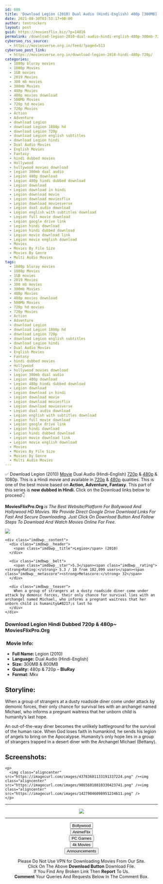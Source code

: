 ```yaml
---
id: 686
title: 'Download Legion (2010) Dual Audio (Hindi-English) 480p [300MB] || 720p [800MB]'
date: 2021-08-30T03:53:17+00:00
author: tentrockers
layout: post
guid: https://moviesflix.biz/?p=14816
permalink: /download-legion-2010-dual-audio-hindi-english-480p-300mb-720p-800mb/
cyberseo_rss_source:
  - https://moviesverse.org.in/feed/?paged=513
cyberseo_post_link:
  - https://moviesverse.org.in/download-legion-2010-hindi-480p-720p/
categories:
  - 1080p bluray movies
  - 1080p Movies
  - 1GB movies
  - 2019 Movies
  - 300 mb movies
  - 300mb Movies
  - 480p Movies
  - 480p movies download
  - 500Mb Movies
  - 720p hd movies
  - 720p Movies
  - Action
  - Adventure
  - download Legion
  - download Legion 1080p hd
  - download Legion 720p
  - download Legion english subtitles
  - download Legion hindi
  - Dual Audio Movies
  - English Movies
  - Fantasy
  - hindi dubbed movies
  - Hollywood
  - hollywood movies download
  - Legion 300mb dual audio
  - Legion 480p download
  - Legion 480p hindi dubbed download
  - Legion download
  - Legion download in hindi
  - Legion download movie
  - Legion download moviesflix
  - Legion download moviesverse
  - Legion dual audio download
  - Legion english with subtitles download
  - Legion full movie download
  - Legion google drive link
  - Legion hindi download
  - Legion hindi dubbed download
  - Legion movie download link
  - Legion movie english download
  - Movies
  - Movies By File Size
  - Movies By Genre
  - Multi Audio Movies
tags:
  - 1080p bluray movies
  - 1080p Movies
  - 1GB movies
  - 2019 Movies
  - 300 mb movies
  - 300mb Movies
  - 480p Movies
  - 480p movies download
  - 500Mb Movies
  - 720p hd movies
  - 720p Movies
  - Action
  - Adventure
  - download Legion
  - download Legion 1080p hd
  - download Legion 720p
  - download Legion english subtitles
  - download Legion hindi
  - Dual Audio Movies
  - English Movies
  - Fantasy
  - hindi dubbed movies
  - Hollywood
  - hollywood movies download
  - Legion 300mb dual audio
  - Legion 480p download
  - Legion 480p hindi dubbed download
  - Legion download
  - Legion download in hindi
  - Legion download movie
  - Legion download moviesflix
  - Legion download moviesverse
  - Legion dual audio download
  - Legion english with subtitles download
  - Legion full movie download
  - Legion google drive link
  - Legion hindi download
  - Legion hindi dubbed download
  - Legion movie download link
  - Legion movie english download
  - Movies
  - Movies By File Size
  - Movies By Genre
  - Multi Audio Movies
---
```

<div class="thecontent clearfix">
  <p>
    ✅ Download Legion (2010) <a href="https://moviesverse.org.in/category/movies/" data-wpel-link="internal">Movie</a> Dual Audio (Hindi-English) <a href="https://moviesverse.org.in/720p-movies/" data-wpel-link="internal">720p</a>&nbsp;&&nbsp;<a href="https://moviesverse.org.in/480p-movies/" data-wpel-link="internal">480p</a> & 1080p. This is a Hindi movie and available in <a href="https://moviesverse.org.in/720p-movies/" data-wpel-link="internal">720p</a>&nbsp;&&nbsp;<a href="https://moviesverse.org.in/480p-movies/" data-wpel-link="internal">480p</a> qualities. This is one of the best movie based on <strong>Action, Adventure, Fantasy</strong>. This part of this series is <strong>now dubbed in <span>Hindi.&nbsp;</span></strong><span>Click on the Download links below to proceed👇</span>
  </p>
  
  <p>
    <strong><span>MoviesFlixPro.Org&nbsp;</span></strong><em>is The Best Website/Platform For Bollywood And Hollywood HD Movies. We Provide Direct Google Drive Download Links For Fast And Secure Downloading. Just Click On Download Button And Follow Steps To&nbsp;Download And Watch Movies Online For Free.</em>
  </p>
  
  <div class="imdbwp imdbwp--movie dark">
    <div class="imdbwp__thumb">
      <a class="imdbwp__link" target="_blank" title="Legion" href="https://www.imdb.com/title/tt1038686/" rel="nofollow external noopener noreferrer" data-wpel-link="external"><img class="imdbwp__img" src="https://m.media-amazon.com/images/M/MV5BMTMzNDg4NjYxOV5BMl5BanBnXkFtZTcwODQyNDg3Mg@@._V1_SX300.jpg" /></a>
    </div>
    
    <div class="imdbwp__content">
      <div class="imdbwp__header">
        <span class="imdbwp__title">Legion</span> (2010)
      </div>
      
      <div class="imdbwp__belt">
        <span class="imdbwp__star">5.3</span><span class="imdbwp__rating"><strong>Rating:</strong> 5.3 / 10 from 102,099 users</span><span class="imdbwp__metascore"><strong>Metascore:</strong> 32</span>
      </div>
      
      <div class="imdbwp__teaser">
        When a group of strangers at a dusty roadside diner come under attack by demonic forces, their only chance for survival lies with an archangel named Michael, who informs a pregnant waitress that her unborn child is humanity&#8217;s last ho
      </div>
    </div>
  </div>
  
  <h3>
    <span>Download Legion Hindi Dubbed 720p & 480p~ MoviesFlixPro.Org</span>
  </h3>
  
  <h3>
    <span>&nbsp;Movie Info:&nbsp;</span>
  </h3>
  
  <ul>
    <li>
      <strong>Full Name: </strong>Legion (2010)
    </li>
    <li>
      <strong>Language:</strong> Dual Audio (Hindi-English)
    </li>
    <li>
      <strong>Size:</strong> 300MB & 800MB
    </li>
    <li>
      <strong>Quality:</strong> 480p & 720p – <span><strong>BluRay</strong></span>
    </li>
    <li>
      <strong>Format:</strong>&nbsp;Mkv
    </li>
  </ul>
  
  <h2>
    <span>Storyline:</span>
  </h2>
  
  <p>
    When a group of strangers at a dusty roadside diner come under attack by demonic forces, their only chance for survival lies with an archangel named Michael, who informs a pregnant waitress that her unborn child is humanity’s last hope.
  </p>
  
  <div>
    An out-of-the-way diner becomes the unlikely battleground for the survival of the human race. When God loses faith in humankind, he sends his legion of angels to bring on the Apocalypse. Humanity’s only hope lies in a group of strangers trapped in a desert diner with the Archangel Michael (Bettany).
  </div>
  
  <div class="summary_text">
    <h2>
      <span>Screenshots:</span>
    </h2>
    
    <p>
      <img class="aligncenter" src="https://imagecurl.com/images/43783601133191337224.png" /><img class="aligncenter" src="https://imagecurl.com/images/98656818810330423741.png" /><img class="aligncenter" src="https://imagecurl.com/images/14279846098951234611.png" />
    </p>
  </div>
</div>

<center>
  </p> 
  
  <hr />
  
  <p>
    <a href="http://gdrivepro.xyz/join.php" data-wpel-link="external" target="_blank" rel="nofollow external noopener noreferrer"><img src="https://i.imgur.com/FhMdWdW.png" /></a>
  </p>
  
  <hr />
  
  <p>
    <a href="https://dogemovies.xyz" target="_blank" data-wpel-link="external" rel="nofollow external noopener noreferrer"><button class="button button5">Bollywood</button></a><br /> <a href="https://animeflix.in" target="_blank" data-wpel-link="external" rel="nofollow external noopener noreferrer"><button class="button button5">AnimeFlix</button></a><br /> <a href="https://gamesflix.net/" target="_blank" data-wpel-link="external" rel="nofollow external noopener noreferrer"><button class="button button5">PC Games</button></a><br /> <a href="https://uhdmovies.in" target="_blank" data-wpel-link="external" rel="nofollow external noopener noreferrer"><button class="button button5">4k Movies</button></a><br /> <a href="https://moviesverse.org.in/announcements/" target="_blank" data-wpel-link="internal" rel="noopener"><button class="button button5">Announcements</button></a>
  </p>
  
  <div class="alert alert-danger">
    Please Do Not Use VPN for Downloading Movies From Our Site.
  </div>
  
  <div class="alert alert-success">
    Click On The Above <strong>Download Button</strong> Download File.
  </div>
  
  <div class="alert alert-warning">
    If You Find Any Broken Link Then <strong>Report</strong> To Us.
  </div>
  
  <div class="alert alert-info">
    <strong>Comment</strong> Your Queries And Requests Below In The Comment Box.
  </div>
  
  <p>
    </center>
  </p>